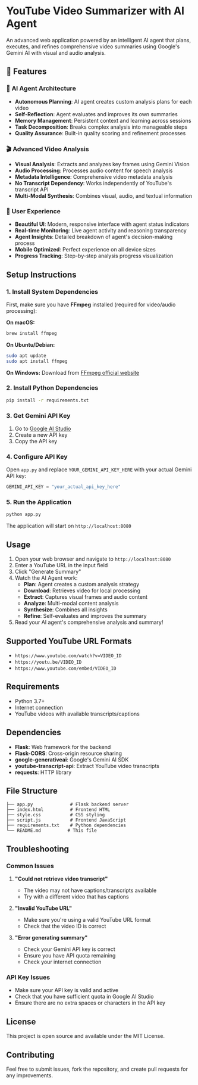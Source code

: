# YouTube Video Summarizer with AI Agent

An advanced web application powered by an intelligent AI agent that plans, executes, and refines comprehensive video summaries using Google's Gemini AI with visual and audio analysis.

## 🌟 Features

### 🤖 **AI Agent Architecture**
- **Autonomous Planning**: AI agent creates custom analysis plans for each video
- **Self-Reflection**: Agent evaluates and improves its own summaries
- **Memory Management**: Persistent context and learning across sessions
- **Task Decomposition**: Breaks complex analysis into manageable steps
- **Quality Assurance**: Built-in quality scoring and refinement processes

### 🎬 **Advanced Video Analysis**
- **Visual Analysis**: Extracts and analyzes key frames using Gemini Vision
- **Audio Processing**: Processes audio content for speech analysis
- **Metadata Intelligence**: Comprehensive video metadata analysis
- **No Transcript Dependency**: Works independently of YouTube's transcript API
- **Multi-Modal Synthesis**: Combines visual, audio, and textual information

### 🎨 **User Experience**
- **Beautiful UI**: Modern, responsive interface with agent status indicators
- **Real-time Monitoring**: Live agent activity and reasoning transparency
- **Agent Insights**: Detailed breakdown of agent's decision-making process
- **Mobile Optimized**: Perfect experience on all device sizes
- **Progress Tracking**: Step-by-step analysis progress visualization

## Setup Instructions

### 1. Install System Dependencies

First, make sure you have **FFmpeg** installed (required for video/audio processing):

**On macOS:**
```bash
brew install ffmpeg
```

**On Ubuntu/Debian:**
```bash
sudo apt update
sudo apt install ffmpeg
```

**On Windows:**
Download from [FFmpeg official website](https://ffmpeg.org/download.html)

### 2. Install Python Dependencies

```bash
pip install -r requirements.txt
```

### 3. Get Gemini API Key

1. Go to [Google AI Studio](https://makersuite.google.com/app/apikey)
2. Create a new API key
3. Copy the API key

### 4. Configure API Key

Open `app.py` and replace `YOUR_GEMINI_API_KEY_HERE` with your actual Gemini API key:

```python
GEMINI_API_KEY = "your_actual_api_key_here"
```

### 5. Run the Application

```bash
python app.py
```

The application will start on `http://localhost:8080`

## Usage

1. Open your web browser and navigate to `http://localhost:8080`
2. Enter a YouTube URL in the input field
3. Click "Generate Summary"
4. Watch the AI Agent work:
   - **Plan**: Agent creates a custom analysis strategy
   - **Download**: Retrieves video for local processing
   - **Extract**: Captures visual frames and audio content
   - **Analyze**: Multi-modal content analysis
   - **Synthesize**: Combines all insights
   - **Refine**: Self-evaluates and improves the summary
5. Read your AI agent's comprehensive analysis and summary!

## Supported YouTube URL Formats

- `https://www.youtube.com/watch?v=VIDEO_ID`
- `https://youtu.be/VIDEO_ID`
- `https://www.youtube.com/embed/VIDEO_ID`

## Requirements

- Python 3.7+
- Internet connection
- YouTube videos with available transcripts/captions

## Dependencies

- **Flask**: Web framework for the backend
- **Flask-CORS**: Cross-origin resource sharing
- **google-generativeai**: Google's Gemini AI SDK
- **youtube-transcript-api**: Extract YouTube video transcripts
- **requests**: HTTP library

## File Structure

```
├── app.py              # Flask backend server
├── index.html          # Frontend HTML
├── style.css           # CSS styling
├── script.js           # Frontend JavaScript
├── requirements.txt    # Python dependencies
└── README.md          # This file
```

## Troubleshooting

### Common Issues

1. **"Could not retrieve video transcript"**
   - The video may not have captions/transcripts available
   - Try with a different video that has captions

2. **"Invalid YouTube URL"**
   - Make sure you're using a valid YouTube URL format
   - Check that the video ID is correct

3. **"Error generating summary"**
   - Check your Gemini API key is correct
   - Ensure you have API quota remaining
   - Check your internet connection

### API Key Issues

- Make sure your API key is valid and active
- Check that you have sufficient quota in Google AI Studio
- Ensure there are no extra spaces or characters in the API key

## License

This project is open source and available under the MIT License.

## Contributing

Feel free to submit issues, fork the repository, and create pull requests for any improvements. 